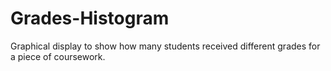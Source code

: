 # Grades-Histogram
Graphical display to show how many students received different grades for a piece of coursework.
